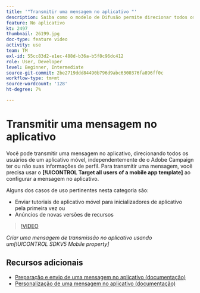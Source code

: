```yaml
---
title: '"Transmitir uma mensagem no aplicativo "'
description: Saiba como o modelo de Difusão permite direcionar todos os usuários do seu aplicativo móvel.
feature: No aplicativo
kt: 2497
thumbnail: 26199.jpg
doc-type: feature video
activity: use
team: TM
exl-id: 55cc83d2-e1ec-488d-b36a-b5f8c96dc412
role: User, Developer
level: Beginner, Intermediate
source-git-commit: 2be2719ddd84490b796d9abc6300376fa896ff0c
workflow-type: tm+mt
source-wordcount: '128'
ht-degree: 7%

---
```


# Transmitir uma mensagem no aplicativo

Você pode transmitir uma mensagem no aplicativo, direcionando todos os usuários de um aplicativo móvel, independentemente de o Adobe Campaign ter ou não suas informações de perfil. Para transmitir uma mensagem, você precisa usar o **[!UICONTROL Target all users of a mobile app template]** ao configurar a mensagem no aplicativo.

Alguns dos casos de uso pertinentes nesta categoria são:

* Enviar tutoriais de aplicativo móvel para inicializadores de aplicativo pela primeira vez ou
* Anúncios de novas versões de recursos

>[!VIDEO](https://video.tv.adobe.com/v/26199?quality=12)

*Criar uma mensagem de transmissão no aplicativo usando um[!UICONTROL SDKV5 Mobile property]*

## Recursos adicionais

* [Preparação e envio de uma mensagem no aplicativo (documentação)](https://docs.adobe.com/content/help/en/campaign-standard/using/communication-channels/in-app-messaging/preparing-and-sending-an-in-app-message.html)
* [Personalização de uma mensagem no aplicativo (documentação)](https://docs.adobe.com/content/help/en/campaign-standard/using/communication-channels/in-app-messaging/customizing-an-in-app-message.html)
